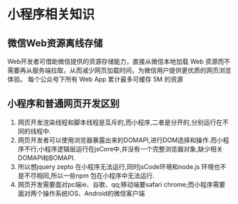 # 小程序相关知识
## 微信Web资源离线存储
Web开发者可借助微信提供的资源存储能力，直接从微信本地加载 Web 资源而不需要再从服务端拉取，从而减少网页加载时间，为微信用户提供更优质的网页浏览体验。
每个公众号下所有 Web App 累计最多可缓存 5M 的资源
## 小程序和普通网页开发区别
1. 网页开发渲染线程和脚本线程是互斥的,而小程序,二者是分开的,分别运行在不同的线程中.
2. 网页开发者可以使用浏览器暴露出来的DOMAPI,进行DOM选择和操作.而小程序不行;小程序逻辑层运行在jsCore中,并没有一个完整浏览器对象,缺少相关DOMAPI和BOMAPI.
3. 所以想jquery zepto 在小程序无法运行,同时jsCode环境和node.js 环境也不是不尽相同,所以一些npm 包在小程序中无法运行.
4. 网页开发需要面对pc端ie、谷歌、qq;移动端要safari chrome;而小程序需要面对两个操作系统IOS、Android的微信客户端
